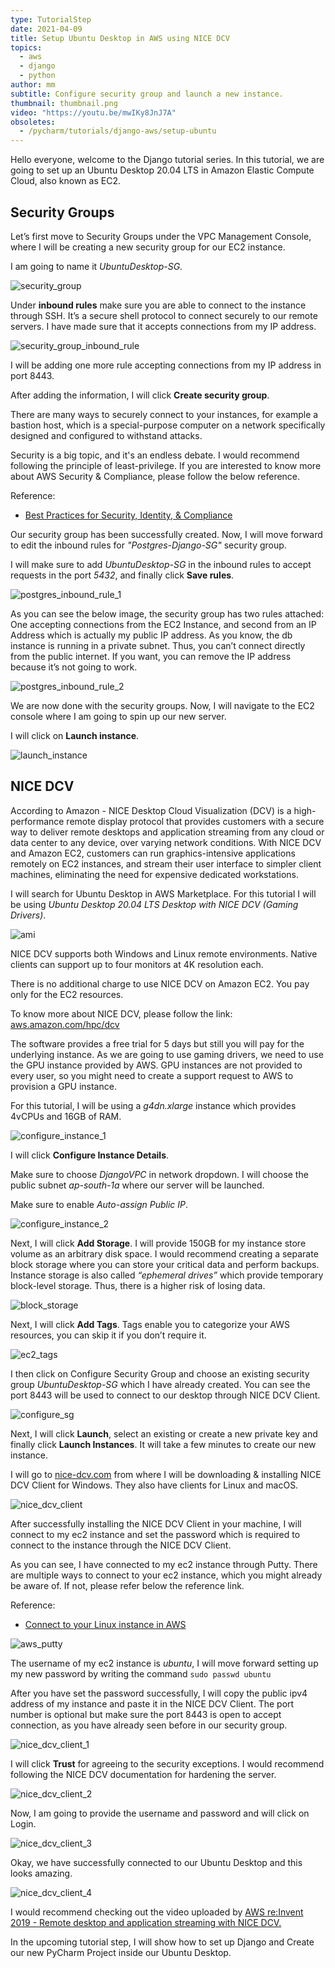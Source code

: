 ```yaml
---
type: TutorialStep
date: 2021-04-09
title: Setup Ubuntu Desktop in AWS using NICE DCV
topics:
  - aws
  - django
  - python
author: mm
subtitle: Configure security group and launch a new instance.
thumbnail: thumbnail.png
video: "https://youtu.be/mwIKy8JnJ7A"
obsoletes:
  - /pycharm/tutorials/django-aws/setup-ubuntu
---
```


Hello everyone, welcome to the Django tutorial series. In this tutorial, we are going to set up an Ubuntu Desktop 20.04 LTS in Amazon Elastic Compute Cloud, also known as EC2.

## Security Groups

Let’s first move to Security Groups under the VPC Management Console, where I will be creating a new security group for our EC2 instance.

I am going to name it _UbuntuDesktop-SG_.

![security_group](steps/step1.png)

Under **inbound rules** make sure you are able to connect to the instance through SSH. It’s a secure shell protocol to connect securely to our remote servers. I have made sure that it accepts connections from my IP address.

![security_group_inbound_rule](steps/step2.png)

I will be adding one more rule accepting connections from my IP address in port 8443.

After adding the information, I will click **Create security group**.

There are many ways to securely connect to your instances, for example a bastion host, which is a special-purpose computer on a network specifically designed and configured to withstand attacks.

Security is a big topic, and it's an endless debate. I would recommend following the principle of least-privilege. If you are interested to know more about AWS Security & Compliance, please follow the below reference.

Reference:

- [Best Practices for Security, Identity, & Compliance](https://aws.amazon.com/architecture/security-identity-compliance)

Our security group has been successfully created. Now, I will move forward to edit the inbound rules for _"Postgres-Django-SG"_ security group.

I will make sure to add _UbuntuDesktop-SG_ in the inbound rules to accept requests in the port _5432_, and finally click **Save rules**.

![postgres_inbound_rule_1](steps/step3.png)

As you can see the below image, the security group has two rules attached: One accepting connections from the EC2 Instance, and second from an IP Address which is actually my public IP address. As you know, the db instance is running in a private subnet. Thus, you can’t connect directly from the public internet. If you want, you can remove the IP address because it’s not going to work.

![postgres_inbound_rule_2](steps/step4.png)

We are now done with the security groups. Now, I will navigate to the EC2 console where I am going to spin up our new server.

I will click on **Launch instance**.

![launch_instance](steps/step5.png)

## NICE DCV

According to Amazon - NICE Desktop Cloud Visualization (DCV) is a high-performance remote display protocol that provides customers with a secure way to deliver remote desktops and application streaming from any cloud or data center to any device, over varying network conditions. With NICE DCV and Amazon EC2, customers can run graphics-intensive applications remotely on EC2 instances, and stream their user interface to simpler client machines, eliminating the need for expensive dedicated workstations.

I will search for Ubuntu Desktop in AWS Marketplace. For this tutorial I will be using _Ubuntu Desktop 20.04 LTS Desktop with NICE DCV (Gaming Drivers)_.

![ami](steps/step6.png)

NICE DCV supports both Windows and Linux remote environments. Native clients can support up to four monitors at 4K resolution each.

There is no additional charge to use NICE DCV on Amazon EC2. You pay only for the EC2 resources.

To know more about NICE DCV, please follow the link: [aws.amazon.com/hpc/dcv](https://aws.amazon.com/hpc/dcv/)

The software provides a free trial for 5 days but still you will pay for the underlying instance.
As we are going to use gaming drivers, we need to use the GPU instance provided by AWS. GPU instances are not
provided to every user, so you might need to create a support request to AWS to provision a GPU instance.

For this tutorial, I will be using a _g4dn.xlarge_ instance which provides 4vCPUs and 16GB of RAM.

![configure_instance_1](steps/step7.png)

I will click **Configure Instance Details**.

Make sure to choose _DjangoVPC_ in network dropdown. I will choose the public subnet _ap-south-1a_ where our server will be launched.

Make sure to enable _Auto-assign Public IP_.

![configure_instance_2](steps/step8.png)

Next, I will click **Add Storage**. I will provide 150GB for my instance store volume as an arbitrary disk space.
I would recommend creating a separate block storage where you can store your critical data and perform backups.
Instance storage is also called _“ephemeral drives”_ which provide temporary block-level storage.
Thus, there is a higher risk of losing data.

![block_storage](steps/step9.png)

Next, I will click **Add Tags**. Tags enable you to categorize your AWS resources, you can skip it if you don’t require it.

![ec2_tags](steps/step10.png)

I then click on Configure Security Group and choose an existing security group _UbuntuDesktop-SG_ which I have already created. You can see the port 8443 will be used to connect to our desktop through NICE DCV Client.

![configure_sg](steps/step11.png)

Next, I will click **Launch**, select an existing or create a new private key and finally click **Launch Instances**. It will take a few minutes to create our new instance.

I will go to [nice-dcv.com](https://www.nice-dcv.com/) from where I will be downloading & installing NICE DCV Client for Windows. They also have clients for Linux and macOS.

![nice_dcv_client](steps/step12.png)

After successfully installing the NICE DCV Client in your machine, I will connect to my ec2 instance and set the password which is required to connect to the instance through the NICE DCV Client.

As you can see, I have connected to my ec2 instance through Putty. There are multiple ways to connect to your ec2 instance, which you might already be aware of. If not, please refer below the reference link.

Reference:

- [Connect to your Linux instance in AWS](https://docs.aws.amazon.com/AWSEC2/latest/UserGuide/AccessingInstances.html)

![aws_putty](steps/step13.png)

The username of my ec2 instance is _ubuntu_, I will move forward setting up my new password by writing the command `sudo passwd ubuntu`

After you have set the password successfully, I will copy the public ipv4 address of my instance and paste it in the NICE DCV Client. The port number is optional but make sure the port 8443 is open to accept connection, as you have already seen before in our security group.

![nice_dcv_client_1](steps/step14.png)

I will click **Trust** for agreeing to the security exceptions. I would recommend following the NICE DCV documentation for hardening the server.

![nice_dcv_client_2](steps/step15.png)

Now, I am going to provide the username and password and will click on Login.

![nice_dcv_client_3](steps/step16.png)

Okay, we have successfully connected to our Ubuntu Desktop and this looks amazing.

![nice_dcv_client_4](steps/step17.png)

I would recommend checking out the video uploaded by [AWS re:Invent 2019 - Remote desktop and application streaming with NICE DCV.](https://www.youtube.com/watch?v=id0kOnY6wLw)

In the upcoming tutorial step, I will show how to set up Django and Create our new PyCharm Project inside our Ubuntu Desktop.
